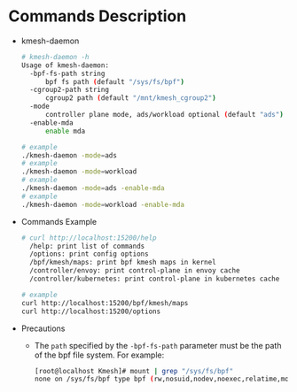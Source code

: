 # Commands Description

- kmesh-daemon

  ```sh
  # kmesh-daemon -h
  Usage of kmesh-daemon:
    -bpf-fs-path string
      	bpf fs path (default "/sys/fs/bpf")
    -cgroup2-path string
      	cgroup2 path (default "/mnt/kmesh_cgroup2")
    -mode
        controller plane mode, ads/workload optional (default "ads")
    -enable-mda
        enable mda
  
  # example
  ./kmesh-daemon -mode=ads
  # example
  ./kmesh-daemon -mode=workload
  # example
  ./kmesh-daemon -mode=ads -enable-mda
  # example
  ./kmesh-daemon -mode=workload -enable-mda
  ```

- Commands Example

  ```sh
  # curl http://localhost:15200/help
  	/help: print list of commands
  	/options: print config options
  	/bpf/kmesh/maps: print bpf kmesh maps in kernel
  	/controller/envoy: print control-plane in envoy cache
  	/controller/kubernetes: print control-plane in kubernetes cache
  
  # example
  curl http://localhost:15200/bpf/kmesh/maps
  curl http://localhost:15200/options
  ```

- Precautions

  - The `path` specified by the `-bpf-fs-path` parameter must be the path of the bpf file system. For example:

    ```sh
    [root@localhost Kmesh]# mount | grep "/sys/fs/bpf"
    none on /sys/fs/bpf type bpf (rw,nosuid,nodev,noexec,relatime,mode=700)
    ```
